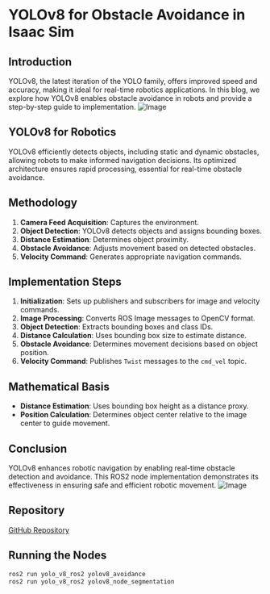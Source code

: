 # YOLOv8 for Obstacle Avoidance in Isaac Sim

## Introduction
YOLOv8, the latest iteration of the YOLO family, offers improved speed and accuracy, making it ideal for real-time robotics applications. In this blog, we explore how YOLOv8 enables obstacle avoidance in robots and provide a step-by-step guide to implementation.
![Image](https://github.com/user-attachments/assets/1a5102e1-a276-4912-8d55-1a6c7bed442d)
## YOLOv8 for Robotics
YOLOv8 efficiently detects objects, including static and dynamic obstacles, allowing robots to make informed navigation decisions. Its optimized architecture ensures rapid processing, essential for real-time obstacle avoidance.

## Methodology
1. **Camera Feed Acquisition**: Captures the environment.
2. **Object Detection**: YOLOv8 detects objects and assigns bounding boxes.
3. **Distance Estimation**: Determines object proximity.
4. **Obstacle Avoidance**: Adjusts movement based on detected obstacles.
5. **Velocity Command**: Generates appropriate navigation commands.

## Implementation Steps
1. **Initialization**: Sets up publishers and subscribers for image and velocity commands.
2. **Image Processing**: Converts ROS Image messages to OpenCV format.
3. **Object Detection**: Extracts bounding boxes and class IDs.
4. **Distance Calculation**: Uses bounding box size to estimate distance.
5. **Obstacle Avoidance**: Determines movement decisions based on object position.
6. **Velocity Command**: Publishes `Twist` messages to the `cmd_vel` topic.

## Mathematical Basis
- **Distance Estimation**: Uses bounding box height as a distance proxy.
- **Position Calculation**: Determines object center relative to the image center to guide movement.

## Conclusion
YOLOv8 enhances robotic navigation by enabling real-time obstacle detection and avoidance. This ROS2 node implementation demonstrates its effectiveness in ensuring safe and efficient robotic movement.
![Image](https://github.com/user-attachments/assets/ed42080a-244a-4263-9440-48c19f3c4c2f)
## Repository
[GitHub Repository](git@github.com:kabilankb/yolo_v8_ros2.git)

## Running the Nodes
```bash
ros2 run yolo_v8_ros2 yolov8_avoidance
ros2 run yolo_v8_ros2 yolov8_node_segmentation
```

